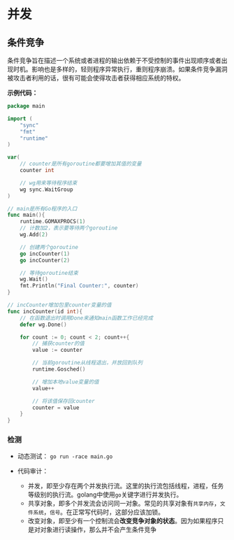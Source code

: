 # 并发

## 条件竞争<div id="race1"></div>

条件竞争旨在描述一个系统或者进程的输出依赖于不受控制的事件出现顺序或者出现时机。影响也是多样的，轻则程序异常执行，重则程序崩溃。如果条件竞争漏洞被攻击者利用的话，很有可能会使得攻击者获得相应系统的特权。 

**示例代码：**

```go
package main

import (
    "sync"
    "fmt"
    "runtime"
)

var(
    // counter是所有goroutine都要增加其值的变量
    counter int

    // wg用来等待程序结束
    wg sync.WaitGroup
)

// main是所有Go程序的入口
func main(){
    runtime.GOMAXPROCS(1)
    // 计数加2，表示要等待两个goroutine
    wg.Add(2)

    // 创建两个goroutine
    go incCounter(1)
    go incCounter(2)

    // 等待goroutine结束
    wg.Wait()
    fmt.Println("Final Counter:", counter)
}

// incCounter增加包里counter变量的值
func incCounter(id int){
    // 在函数退出时调用Done来通知main函数工作已经完成
    defer wg.Done()

    for count := 0; count < 2; count++{
        // 捕获counter的值
        value := counter

        // 当前goroutine从线程退出，并放回到队列
        runtime.Gosched()

        // 增加本地value变量的值
        value++

        // 将该值保存回counter
        counter = value
    }
}
```

### 检测

- 动态测试： `go run -race main.go`

- 代码审计：
  - 并发，即至少存在两个并发执行流。这里的执行流包括线程，进程，任务等级别的执行流。golang中使用`go`关键字进行并发执行。
  - 共享对象，即多个并发流会访问同一对象。常见的共享对象有`共享内存`，`文件系统`，`信号`。在正常写代码时，这部分应该加锁。
  - 改变对象，即至少有一个控制流会**改变竞争对象的状态**。因为如果程序只是对对象进行读操作，那么并不会产生条件竞争